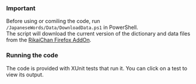 ### Important

Before using or comiling the code, run `/JapaneseWords/Data/DownloadData.ps1` in PowerShell.  
The script will download the current version of the dictionary and data files from the 
[RikaiChan Firefox AddOn](https://addons.mozilla.org/en-US/firefox/addon/rikaichan/).

### Running the code

The code is provided with XUnit tests that run it. You can click on a test to view its output.
